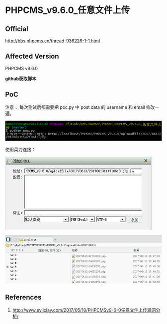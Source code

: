 # PHPCMS_v9.6.0_任意文件上传

## Official

http://bbs.phpcms.cn/thread-936226-1-1.html

## Affected Version

PHPCMS v9.6.0



**github获取脚本**

## PoC

注意： 每次测试后都需要把 poc.py 中 post data 的 username 和 email 修改一遍。

![poc.png](PHPCMS_v9.6.0_任意文件上传/poc.png)

使用菜刀连接：

![caidao1.png](PHPCMS_v9.6.0_任意文件上传/caidao1.png)

![caidao2.png](PHPCMS_v9.6.0_任意文件上传/caidao2.png)



## References

1. http://www.evilclay.com/2017/05/10/PHPCMSv9-6-0任意文件上传漏洞分析/
